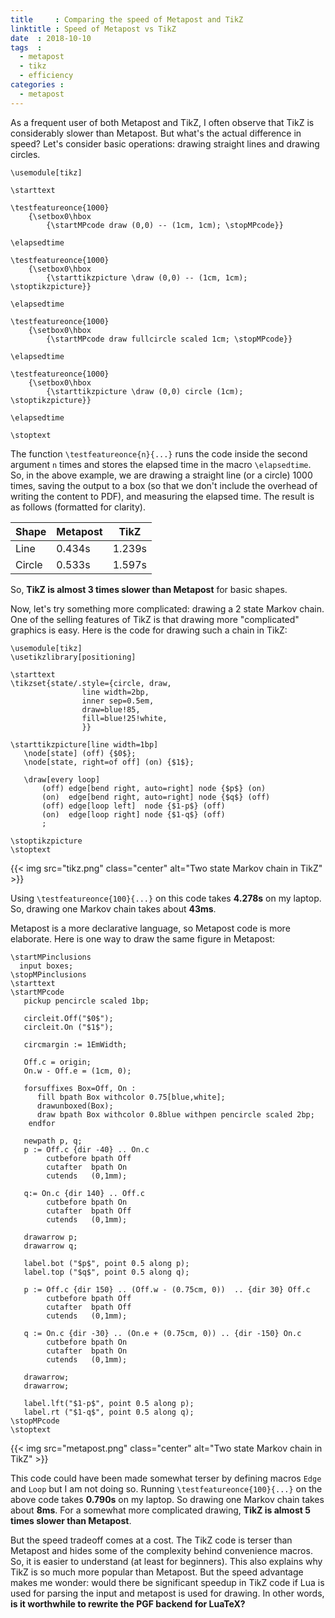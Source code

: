 ```yaml
---
title     : Comparing the speed of Metapost and TikZ 
linktitle : Speed of Metapost vs TikZ
date  : 2018-10-10
tags  :
  - metapost
  - tikz
  - efficiency
categories :
  - metapost
---
```


As a frequent user of both Metapost and TikZ, I often observe that TikZ is
considerably slower than Metapost. But what's the actual difference in speed?
Let's consider basic operations: drawing straight lines and drawing circles. 

<!--more-->

<pre><code><span class="Identifier">\usemodule</span><span class="Delimiter">[</span><span class="Type">tikz</span><span class="Delimiter">]</span>

<span class="PreProc">\starttext</span>

<span class="Statement">\testfeatureonce</span><span class="Delimiter">{</span>1000<span class="Delimiter">}</span>
    <span class="Delimiter">{</span><span class="Statement">\setbox</span>0<span class="Statement">\hbox</span>
        <span class="Delimiter">{</span><span class="Identifier">\startMPcode</span> <span class="Function">draw</span> (<span class="Number">0</span>,<span class="Number">0</span>) -- (<span class="Number">1cm</span>, <span class="Number">1cm</span>); <span class="Identifier">\stopMPcode</span><span class="Delimiter">}}</span>

<span class="Statement">\elapsedtime</span>

<span class="Statement">\testfeatureonce</span><span class="Delimiter">{</span>1000<span class="Delimiter">}</span>
    <span class="Delimiter">{</span><span class="Statement">\setbox</span>0<span class="Statement">\hbox</span>
        <span class="Delimiter">{</span><span class="Identifier">\starttikzpicture</span> <span class="Statement">\draw</span> (0,0) <span class="Special">--</span> (1cm, 1cm); <span class="Identifier">\stoptikzpicture</span><span class="Delimiter">}}</span>

<span class="Statement">\elapsedtime</span>

<span class="Statement">\testfeatureonce</span><span class="Delimiter">{</span>1000<span class="Delimiter">}</span>
    <span class="Delimiter">{</span><span class="Statement">\setbox</span>0<span class="Statement">\hbox</span>
        <span class="Delimiter">{</span><span class="Identifier">\startMPcode</span> <span class="Function">draw</span> <span class="Constant">fullcircle</span> <span class="Statement">scaled</span> <span class="Number">1cm</span>; <span class="Identifier">\stopMPcode</span><span class="Delimiter">}}</span>

<span class="Statement">\elapsedtime</span>

<span class="Statement">\testfeatureonce</span><span class="Delimiter">{</span>1000<span class="Delimiter">}</span>
    <span class="Delimiter">{</span><span class="Statement">\setbox</span>0<span class="Statement">\hbox</span>
        <span class="Delimiter">{</span><span class="Identifier">\starttikzpicture</span> <span class="Statement">\draw</span> (0,0) circle (1cm); <span class="Identifier">\stoptikzpicture</span><span class="Delimiter">}}</span>

<span class="Statement">\elapsedtime</span>

<span class="PreProc">\stoptext</span>
</code></pre>

The function `\testfeatureonce{n}{...}` runs the code inside the second
argument `n` times and stores the elapsed time in the macro `\elapsedtime`.
So, in the above example, we are drawing a straight line (or a circle) 1000
times, saving the output to a box (so that we don't include the overhead of
writing the content to PDF), and measuring the elapsed time. The result is as
follows (formatted for clarity).

| Shape |  Metapost |  TikZ |
|-------|-----------|-------|
| Line  |  0.434s   | 1.239s|
| Circle|  0.533s   | 1.597s|


So, **TikZ is almost 3 times slower than Metapost** for basic shapes.

Now, let's try something more complicated: drawing a 2 state Markov chain. One
of the selling features of TikZ is that drawing more "complicated" graphics is
easy. Here is the code for drawing such a chain in TikZ:

<pre><code><span class="Identifier">\usemodule</span><span class="Delimiter">[</span><span class="Type">tikz</span><span class="Delimiter">]</span>
<span class="Identifier">\usetikzlibrary</span><span class="Delimiter">[</span><span class="Type">positioning</span><span class="Delimiter">]</span>

<span class="PreProc">\starttext</span>
<span class="Statement">\tikzset</span><span class="Delimiter">{</span>state/.style=<span class="Delimiter">{</span>circle, draw,
                line width=<span class="Number">2bp</span>,
                inner sep=<span class="Number">0.5em</span>,
                draw=blue!85,
                fill=blue!25!white,
                <span class="Delimiter">}}</span>

<span class="Identifier">\starttikzpicture</span>[line width=1bp]
   <span class="Statement">\node</span>[state] (off) {<span class="String">$0$</span>};
   <span class="Statement">\node</span>[state, right=of off] (on) {<span class="String">$1$</span>};

   <span class="Statement">\draw</span>[every loop]
       (off) edge[bend right, auto=right] node {<span class="String">$p$</span>} (on)
       (on)  edge[bend right, auto=right] node {<span class="String">$q$</span>} (off)
       (off) edge[loop left]  node {<span class="String">$1-p$</span>} (off)
       (on)  edge[loop right] node {<span class="String">$1-q$</span>} (off)
       ;

<span class="Identifier">\stoptikzpicture</span>
<span class="PreProc">\stoptext</span>
</code></pre>

{{< img src="tikz.png" class="center" alt="Two state Markov chain in TikZ" >}}

Using `\testfeatureonce{100}{...}` on this code takes **4.278s** on my laptop.
So, drawing one Markov chain takes about **43ms**. 

Metapost is a more declarative language, so Metapost code is more elaborate.
Here is one way to draw the same figure in Metapost:

<pre><code><span class="Identifier">\startMPinclusions</span>
  <span class="Statement">input</span> boxes;
<span class="Identifier">\stopMPinclusions</span>
<span class="PreProc">\starttext</span>
<span class="Identifier">\startMPcode</span>
   <span class="Function">pickup</span> <span class="Statement">pencircle</span> <span class="Statement">scaled</span> <span class="Number">1bp</span>;

   <span class="Function">circleit</span>.Off(<span class="String">&quot;$0$&quot;</span>);
   <span class="Function">circleit</span>.On (<span class="String">&quot;$1$&quot;</span>);

   <span class="Identifier">circmargin</span> := <span class="Number">1</span>EmWidth;

   Off.c = <span class="Constant">origin</span>;
   On.w - Off.e = (<span class="Number">1cm</span>, <span class="Number">0</span>);

   <span class="Conditional">forsuffixes</span> Box=Off, On :
      <span class="Function">fill</span> <span class="Function">bpath</span> Box <span class="Statement">withcolor</span> <span class="Number">0.75</span>[<span class="Constant">blue</span>,<span class="Constant">white</span>];
      <span class="Function">drawunboxed</span>(Box);
      <span class="Function">draw</span> <span class="Function">bpath</span> Box <span class="Statement">withcolor</span> <span class="Number">0.8</span><span class="Constant">blue</span> <span class="Statement">withpen</span> <span class="Statement">pencircle</span> <span class="Statement">scaled</span> <span class="Number">2bp</span>;
    <span class="Conditional">endfor</span>

   <span class="Type">newpath</span> p, q;
   p := Off.c {<span class="Function">dir</span> <span class="Number">-40</span>} .. On.c
        <span class="Function">cutbefore</span> <span class="Function">bpath</span> Off
        <span class="Function">cutafter</span>  <span class="Function">bpath</span> On
        cutends   (<span class="Number">0</span>,<span class="Number">1mm</span>);

   q:= On.c {<span class="Function">dir</span> <span class="Number">140</span>} .. Off.c
        <span class="Function">cutbefore</span> <span class="Function">bpath</span> On
        <span class="Function">cutafter</span>  <span class="Function">bpath</span> Off
        cutends   (<span class="Number">0</span>,<span class="Number">1mm</span>);

   <span class="Function">drawarrow</span> p;
   <span class="Function">drawarrow</span> q;

   <span class="Function">label</span>.<span class="Function">bot</span> (<span class="String">&quot;$p$&quot;</span>, <span class="Statement">point</span> <span class="Number">0.5</span> along p);
   <span class="Function">label</span>.<span class="Function">top</span> (<span class="String">&quot;$q$&quot;</span>, <span class="Statement">point</span> <span class="Number">0.5</span> along q);

   p := Off.c {<span class="Function">dir</span> <span class="Number">150</span>} .. (Off.w - (<span class="Number">0.75cm</span>, <span class="Number">0</span>))  .. {<span class="Function">dir</span> <span class="Number">30</span>} Off.c
        <span class="Function">cutbefore</span> <span class="Function">bpath</span> Off
        <span class="Function">cutafter</span>  <span class="Function">bpath</span> Off
        cutends   (<span class="Number">0</span>,<span class="Number">1mm</span>);

   q := On.c {<span class="Function">dir</span> <span class="Number">-30</span>} .. (On.e + (<span class="Number">0.75cm</span>, <span class="Number">0</span>)) .. {<span class="Function">dir</span> <span class="Number">-150</span>} On.c
        <span class="Function">cutbefore</span> <span class="Function">bpath</span> On
        <span class="Function">cutafter</span>  <span class="Function">bpath</span> On
        cutends   (<span class="Number">0</span>,<span class="Number">1mm</span>);

   <span class="Function">drawarrow</span>;
   <span class="Function">drawarrow</span>;

   <span class="Function">label</span>.<span class="Function">lft</span>(<span class="String">&quot;$1-p$&quot;</span>, <span class="Statement">point</span> <span class="Number">0.5</span> along p);
   <span class="Function">label</span>.<span class="Function">rt</span> (<span class="String">&quot;$1-q$&quot;</span>, <span class="Statement">point</span> <span class="Number">0.5</span> along q);
<span class="Identifier">\stopMPcode</span>
<span class="PreProc">\stoptext</span>
</code></pre>

{{< img src="metapost.png" class="center" alt="Two state Markov chain in TikZ" >}}

This code could have been made somewhat terser by defining macros `Edge` and
`Loop` but I am not doing so. Running `\testfeatureonce{100}{...}` on the
above code takes **0.790s** on my laptop. So drawing one Markov chain takes
about **8ms**. For a somewhat more complicated drawing, **TikZ is almost 5
times slower than Metapost**.

But the speed tradeoff comes at a cost. The TikZ code is terser than Metapost
and hides some of the complexity behind convenience macros. So, it is easier
to understand (at least for beginners). This also explains why TikZ is so much
more popular than Metapost. But the speed advantage makes me wonder: would
there be significant speedup in TikZ code if Lua is used for parsing the input
and metapost is used for drawing. In other words, **is it worthwhile to
rewrite the PGF backend for LuaTeX?**
